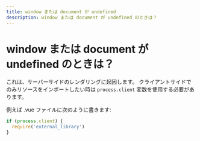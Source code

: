 ```yaml
---
title: window または document が undefined
description: window または document が undefined のときは？
---
```


# window または document が undefined のときは？

これは、サーバーサイドのレンダリングに起因します。 クライアントサイドでのみリソースをインポートしたい時は `process.client` 変数を使用する必要があります。

例えば .vue ファイルに次のように書きます:

```js
if (process.client) {
  require('external_library')
}
```
